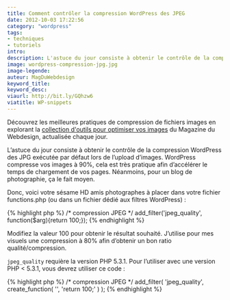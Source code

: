 ```yaml
---
title: Comment contrôler la compression WordPress des JPEG
date: 2012-10-03 17:22:56
category: "wordpress"
tags:
- techniques
- tutoriels  
intro:
description: L'astuce du jour consiste à obtenir le contrôle de la compression WordPress des JPGs exécutée par défaut lors de l'upload d'images
image: wordpress-compression-jpg.jpg
image-legende:
auteur: MagDuWebdesign
keyword_title:
keyword_desc:
viaurl: http://bit.ly/GQhzw6
viatitle: WP-snippets
---
```

<p class="panel radius">Découvrez les meilleures pratiques de compression de fichiers images en explorant la <a href="http://www.magazineduwebdesign.com/collection/optimiser-les-images-pour-un-web-plus-rapide/">collection d'outils pour optimiser vos images</a> du Magazine du Webdesign, actualisée chaque jour.</p>
L’astuce du jour consiste à obtenir le contrôle de la compression WordPress des JPG exécutée par défaut lors de l’upload d’images. WordPress compresse vos images à 90%, cela est très pratique afin d’accélérer le temps de chargement de vos pages. Néanmoins, pour un blog de photographie, ça le fait moyen.

Donc, voici votre sésame HD amis photographes à placer dans votre fichier functions.php (ou dans un fichier dédié aux filtres WordPress) :

{% highlight php %}
/* compression JPEG */
add_filter('jpeg_quality', function($arg){return 100;});
{% endhighlight %}

Modifiez la valeur 100 pour obtenir le résultat souhaité. J’utilise pour mes visuels une compression à 80% afin d’obtenir un bon ratio qualité/compression.

`jpeg_quality` requière la version PHP 5.3.1. Pour l’utiliser avec une version PHP < 5.3.1, vous devrez utiliser ce code :

{% highlight php %}
/* compression JPEG */
add_filter( 'jpeg_quality', create_function( '', 'return 100;' ) );
{% endhighlight %}

